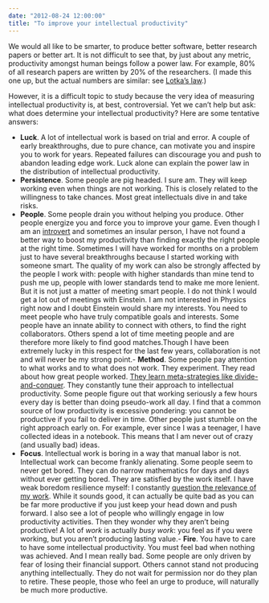 ```yaml
---
date: "2012-08-24 12:00:00"
title: "To improve your intellectual productivity"
---
```




We would all like to be smarter, to produce better software, better research papers or better art. It is not difficult to see that, by just about any metric, productivity amongst human beings follow a power law. For example, 80% of all research papers are written by 20% of the researchers. (I made this one up, but the actual numbers are similar: see [Lotka&rsquo;s law](https://en.wikipedia.org/wiki/Lotka%27s_law).)

However, it is a difficult topic to study because the very idea of measuring intellectual productivity is, at best, controversial.
Yet we can&rsquo;t help but ask: what does determine your intellectual productivity? Here are some tentative answers:

- __Luck__. A lot of intellectual work is based on trial and error. A couple of early breakthroughs, due to pure chance, can motivate you and inspire you to work for years. Repeated failures can discourage you and push to abandon leading edge work. Luck alone can explain the power law in the distribution of intellectual productivity.
- __Persistence__. Some people are pig headed. I sure am. They will keep working even when things are not working. This is closely related to the willingness to take chances. Most great intellectuals dive in and take risks.
- __People__. Some people drain you without helping you produce. Other people energize you and force you to improve your game. Even though I am an [introvert](/lemire/blog/2012/03/03/im-an-introvert-and-thats-ok/) and sometimes an insular person, I have not found a better way to boost my productivity than finding exactly the right people at the right time. Sometimes I will have worked for months on a problem just to have several breakthroughs because I started working with someone smart. The quality of my work can also be strongly affected by the people I work with: people with higher standards than mine tend to push me up, people with lower standards tend to make me more lenient. But it is not just a matter of meeting smart people. I do not think I would get a lot out of meetings with Einstein. I am not interested in Physics right now and I doubt Einstein would share my interests. You need to meet people who have truly compatible goals and interests. Some people have an innate ability to connect with others, to find the right collaborators. Others spend a lot of time meeting people and are therefore more likely to find good matches.Though I have been extremely lucky in this respect for the last few years, collaboration is not and will never be my strong point.- __Method__. Some people pay attention to what works and to what does not work. They experiment. They read about how great people worked. [They learn meta-strategies like divide-and-conquer](/lemire/blog/2008/08/19/the-secret-to-intellectual-productivity/). They constantly tune their approach to intellectual productivity. Some people figure out that working seriously a few hours every day is better than doing pseudo-work all day. I find that a common source of low productivity is excessive pondering: you cannot be productive if you fail to deliver in time. Other people just stumble on the right approach early on. For example, ever since I was a teenager, I have collected ideas in a notebook. This means that I am never out of crazy (and usually bad) ideas.
- __Focus__. Intellectual work is boring in a way that manual labor is not. Intellectual work can become frankly alienating. Some people seem to never get bored. They can do narrow mathematics for days and days without ever getting bored. They are satisfied by the work itself. I have weak boredom resilience myself: I constantly [question the relevance of my work](/lemire/blog/2008/04/23/rigor-or-relevance-choose-one/). While it sounds good, it can actually be quite bad as you can be far more productive if you just keep your head down and push forward. I also see a lot of people who willingly engage in low productivity activities. Then they wonder why they aren&rsquo;t being productive! A lot of _work_ is actually <em>busy work</em>: you feel as if you were working, but you aren&rsquo;t producing lasting value.- __Fire__. You have to care to have some intellectual productivity. You must feel bad when nothing was achieved. And I mean really bad. Some people are only driven by fear of losing their financial support. Others cannot stand not producing anything intellectually. They do not wait for permission nor do they plan to retire. These people, those who feel an urge to produce, will naturally be much more productive.


